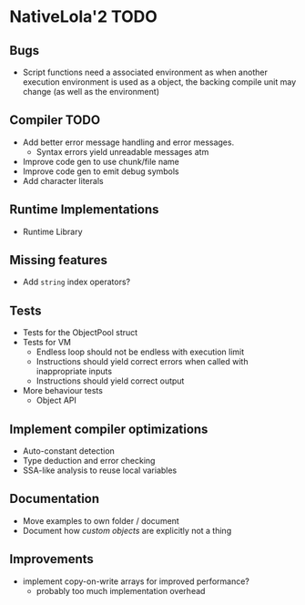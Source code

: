 # NativeLola'2 TODO

## Bugs
- Script functions need a associated environment as when another execution environment is used as a object, the backing compile unit may change (as well as the environment)

## Compiler TODO
- Add better error message handling and error messages.
  - Syntax errors yield unreadable messages atm
- Improve code gen to use chunk/file name
- Improve code gen to emit debug symbols
- Add character literals

## Runtime Implementations
- Runtime Library

## Missing features
- Add `string` index operators?

## Tests
- Tests for the ObjectPool struct
- Tests for VM
  - Endless loop should not be endless with execution limit
  - Instructions should yield correct errors when called with inappropriate inputs
  - Instructions should yield correct output
- More behaviour tests
  - Object API

## Implement compiler optimizations
- Auto-constant detection
- Type deduction and error checking
- SSA-like analysis to reuse local variables

## Documentation
- Move examples to own folder / document
- Document how *custom objects* are explicitly not a thing

## Improvements
- implement copy-on-write arrays for improved performance?
  - probably too much implementation overhead

